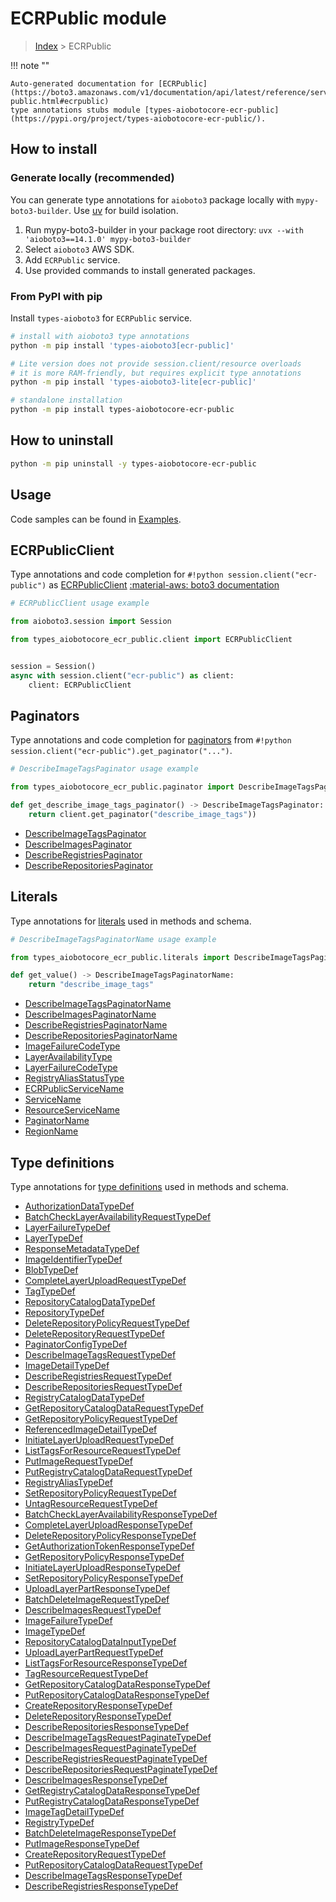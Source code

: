 # ECRPublic module

> [Index](../README.md) > ECRPublic


!!! note ""

    Auto-generated documentation for [ECRPublic](https://boto3.amazonaws.com/v1/documentation/api/latest/reference/services/ecr-public.html#ecrpublic)
    type annotations stubs module [types-aiobotocore-ecr-public](https://pypi.org/project/types-aiobotocore-ecr-public/).

## How to install

### Generate locally (recommended)

You can generate type annotations for `aioboto3` package locally with `mypy-boto3-builder`.
Use [uv](https://docs.astral.sh/uv/getting-started/installation/) for build isolation.

1. Run mypy-boto3-builder in your package root directory: `uvx --with 'aioboto3==14.1.0' mypy-boto3-builder`
1. Select `aioboto3` AWS SDK.
1. Add `ECRPublic` service.
1. Use provided commands to install generated packages.



### From PyPI with pip

Install `types-aioboto3` for `ECRPublic` service.

```bash
# install with aioboto3 type annotations
python -m pip install 'types-aioboto3[ecr-public]'

# Lite version does not provide session.client/resource overloads
# it is more RAM-friendly, but requires explicit type annotations
python -m pip install 'types-aioboto3-lite[ecr-public]'

# standalone installation
python -m pip install types-aiobotocore-ecr-public
```



## How to uninstall

```bash
python -m pip uninstall -y types-aiobotocore-ecr-public
```

## Usage

Code samples can be found in [Examples](./usage.md).

## ECRPublicClient

Type annotations and code completion for  `#!python session.client("ecr-public")` as [ECRPublicClient](./client.md)
[:material-aws: boto3 documentation](https://boto3.amazonaws.com/v1/documentation/api/latest/reference/services/ecr-public.html#ECRPublic.Client)

```python
# ECRPublicClient usage example

from aioboto3.session import Session

from types_aiobotocore_ecr_public.client import ECRPublicClient


session = Session()
async with session.client("ecr-public") as client:
    client: ECRPublicClient
```


## Paginators

Type annotations and code completion for
[paginators](./paginators.md)
from `#!python session.client("ecr-public").get_paginator("...")`.

```python
# DescribeImageTagsPaginator usage example

from types_aiobotocore_ecr_public.paginator import DescribeImageTagsPaginator

def get_describe_image_tags_paginator() -> DescribeImageTagsPaginator:
    return client.get_paginator("describe_image_tags"))
```

- [DescribeImageTagsPaginator](./paginators.md#describeimagetagspaginator)
- [DescribeImagesPaginator](./paginators.md#describeimagespaginator)
- [DescribeRegistriesPaginator](./paginators.md#describeregistriespaginator)
- [DescribeRepositoriesPaginator](./paginators.md#describerepositoriespaginator)








## Literals

Type annotations for [literals](./literals.md) used in methods and schema.

```python
# DescribeImageTagsPaginatorName usage example

from types_aiobotocore_ecr_public.literals import DescribeImageTagsPaginatorName

def get_value() -> DescribeImageTagsPaginatorName:
    return "describe_image_tags"
```

- [DescribeImageTagsPaginatorName](./literals.md#describeimagetagspaginatorname)
- [DescribeImagesPaginatorName](./literals.md#describeimagespaginatorname)
- [DescribeRegistriesPaginatorName](./literals.md#describeregistriespaginatorname)
- [DescribeRepositoriesPaginatorName](./literals.md#describerepositoriespaginatorname)
- [ImageFailureCodeType](./literals.md#imagefailurecodetype)
- [LayerAvailabilityType](./literals.md#layeravailabilitytype)
- [LayerFailureCodeType](./literals.md#layerfailurecodetype)
- [RegistryAliasStatusType](./literals.md#registryaliasstatustype)
- [ECRPublicServiceName](./literals.md#ecrpublicservicename)
- [ServiceName](./literals.md#servicename)
- [ResourceServiceName](./literals.md#resourceservicename)
- [PaginatorName](./literals.md#paginatorname)
- [RegionName](./literals.md#regionname)




## Type definitions

Type annotations for [type definitions](./type_defs.md) used in methods and schema.

- [AuthorizationDataTypeDef](./type_defs.md#authorizationdatatypedef)
- [BatchCheckLayerAvailabilityRequestTypeDef](./type_defs.md#batchchecklayeravailabilityrequesttypedef)
- [LayerFailureTypeDef](./type_defs.md#layerfailuretypedef)
- [LayerTypeDef](./type_defs.md#layertypedef)
- [ResponseMetadataTypeDef](./type_defs.md#responsemetadatatypedef)
- [ImageIdentifierTypeDef](./type_defs.md#imageidentifiertypedef)
- [BlobTypeDef](./type_defs.md#blobtypedef)
- [CompleteLayerUploadRequestTypeDef](./type_defs.md#completelayeruploadrequesttypedef)
- [TagTypeDef](./type_defs.md#tagtypedef)
- [RepositoryCatalogDataTypeDef](./type_defs.md#repositorycatalogdatatypedef)
- [RepositoryTypeDef](./type_defs.md#repositorytypedef)
- [DeleteRepositoryPolicyRequestTypeDef](./type_defs.md#deleterepositorypolicyrequesttypedef)
- [DeleteRepositoryRequestTypeDef](./type_defs.md#deleterepositoryrequesttypedef)
- [PaginatorConfigTypeDef](./type_defs.md#paginatorconfigtypedef)
- [DescribeImageTagsRequestTypeDef](./type_defs.md#describeimagetagsrequesttypedef)
- [ImageDetailTypeDef](./type_defs.md#imagedetailtypedef)
- [DescribeRegistriesRequestTypeDef](./type_defs.md#describeregistriesrequesttypedef)
- [DescribeRepositoriesRequestTypeDef](./type_defs.md#describerepositoriesrequesttypedef)
- [RegistryCatalogDataTypeDef](./type_defs.md#registrycatalogdatatypedef)
- [GetRepositoryCatalogDataRequestTypeDef](./type_defs.md#getrepositorycatalogdatarequesttypedef)
- [GetRepositoryPolicyRequestTypeDef](./type_defs.md#getrepositorypolicyrequesttypedef)
- [ReferencedImageDetailTypeDef](./type_defs.md#referencedimagedetailtypedef)
- [InitiateLayerUploadRequestTypeDef](./type_defs.md#initiatelayeruploadrequesttypedef)
- [ListTagsForResourceRequestTypeDef](./type_defs.md#listtagsforresourcerequesttypedef)
- [PutImageRequestTypeDef](./type_defs.md#putimagerequesttypedef)
- [PutRegistryCatalogDataRequestTypeDef](./type_defs.md#putregistrycatalogdatarequesttypedef)
- [RegistryAliasTypeDef](./type_defs.md#registryaliastypedef)
- [SetRepositoryPolicyRequestTypeDef](./type_defs.md#setrepositorypolicyrequesttypedef)
- [UntagResourceRequestTypeDef](./type_defs.md#untagresourcerequesttypedef)
- [BatchCheckLayerAvailabilityResponseTypeDef](./type_defs.md#batchchecklayeravailabilityresponsetypedef)
- [CompleteLayerUploadResponseTypeDef](./type_defs.md#completelayeruploadresponsetypedef)
- [DeleteRepositoryPolicyResponseTypeDef](./type_defs.md#deleterepositorypolicyresponsetypedef)
- [GetAuthorizationTokenResponseTypeDef](./type_defs.md#getauthorizationtokenresponsetypedef)
- [GetRepositoryPolicyResponseTypeDef](./type_defs.md#getrepositorypolicyresponsetypedef)
- [InitiateLayerUploadResponseTypeDef](./type_defs.md#initiatelayeruploadresponsetypedef)
- [SetRepositoryPolicyResponseTypeDef](./type_defs.md#setrepositorypolicyresponsetypedef)
- [UploadLayerPartResponseTypeDef](./type_defs.md#uploadlayerpartresponsetypedef)
- [BatchDeleteImageRequestTypeDef](./type_defs.md#batchdeleteimagerequesttypedef)
- [DescribeImagesRequestTypeDef](./type_defs.md#describeimagesrequesttypedef)
- [ImageFailureTypeDef](./type_defs.md#imagefailuretypedef)
- [ImageTypeDef](./type_defs.md#imagetypedef)
- [RepositoryCatalogDataInputTypeDef](./type_defs.md#repositorycatalogdatainputtypedef)
- [UploadLayerPartRequestTypeDef](./type_defs.md#uploadlayerpartrequesttypedef)
- [ListTagsForResourceResponseTypeDef](./type_defs.md#listtagsforresourceresponsetypedef)
- [TagResourceRequestTypeDef](./type_defs.md#tagresourcerequesttypedef)
- [GetRepositoryCatalogDataResponseTypeDef](./type_defs.md#getrepositorycatalogdataresponsetypedef)
- [PutRepositoryCatalogDataResponseTypeDef](./type_defs.md#putrepositorycatalogdataresponsetypedef)
- [CreateRepositoryResponseTypeDef](./type_defs.md#createrepositoryresponsetypedef)
- [DeleteRepositoryResponseTypeDef](./type_defs.md#deleterepositoryresponsetypedef)
- [DescribeRepositoriesResponseTypeDef](./type_defs.md#describerepositoriesresponsetypedef)
- [DescribeImageTagsRequestPaginateTypeDef](./type_defs.md#describeimagetagsrequestpaginatetypedef)
- [DescribeImagesRequestPaginateTypeDef](./type_defs.md#describeimagesrequestpaginatetypedef)
- [DescribeRegistriesRequestPaginateTypeDef](./type_defs.md#describeregistriesrequestpaginatetypedef)
- [DescribeRepositoriesRequestPaginateTypeDef](./type_defs.md#describerepositoriesrequestpaginatetypedef)
- [DescribeImagesResponseTypeDef](./type_defs.md#describeimagesresponsetypedef)
- [GetRegistryCatalogDataResponseTypeDef](./type_defs.md#getregistrycatalogdataresponsetypedef)
- [PutRegistryCatalogDataResponseTypeDef](./type_defs.md#putregistrycatalogdataresponsetypedef)
- [ImageTagDetailTypeDef](./type_defs.md#imagetagdetailtypedef)
- [RegistryTypeDef](./type_defs.md#registrytypedef)
- [BatchDeleteImageResponseTypeDef](./type_defs.md#batchdeleteimageresponsetypedef)
- [PutImageResponseTypeDef](./type_defs.md#putimageresponsetypedef)
- [CreateRepositoryRequestTypeDef](./type_defs.md#createrepositoryrequesttypedef)
- [PutRepositoryCatalogDataRequestTypeDef](./type_defs.md#putrepositorycatalogdatarequesttypedef)
- [DescribeImageTagsResponseTypeDef](./type_defs.md#describeimagetagsresponsetypedef)
- [DescribeRegistriesResponseTypeDef](./type_defs.md#describeregistriesresponsetypedef)

